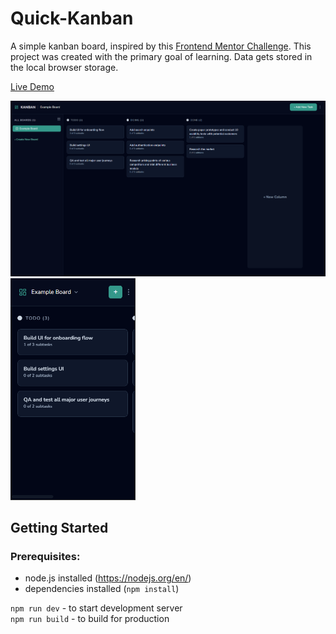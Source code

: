 # Quick-Kanban

A simple kanban board, inspired by this [Frontend Mentor Challenge](https://www.frontendmentor.io/challenges/kanban-task-management-web-app-wgQLt-HlbB). This project was created with the primary goal of learning. Data gets stored in the local browser storage.

[Live Demo](https://quick-kanban.vercel.app/)

<img alt="image of the user interface for desktop" src="./screenshots/example-screenshot-desktop.PNG" alt="drawing" width="1000"/>

<img alt="image of the user interface for mobile" src="./screenshots/example-screenshot-mobile.PNG" alt="drawing" width="200"/>

## Getting Started

### Prerequisites:

- node.js installed (https://nodejs.org/en/)
- dependencies installed (`npm install`)

`npm run dev` - to start development server  
`npm run build` - to build for production
